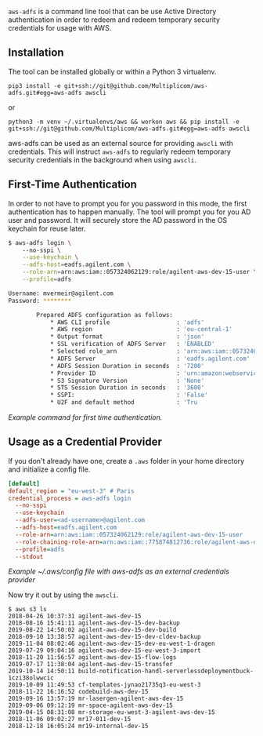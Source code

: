 `aws-adfs` is a command line tool that can be use Active Directory authentication in order to redeem and redeem temporary security credentials for usage with AWS.

## Installation
The tool can be installed globally or within a Python 3 virtualenv.

`pip3 install -e git+ssh://git@github.com/Multiplicom/aws-adfs.git#egg=aws-adfs awscli`

or 

`python3 -m venv ~/.virtualenvs/aws && workon aws && pip install -e git+ssh://git@github.com/Multiplicom/aws-adfs.git#egg=aws-adfs awscli`

aws-adfs can be used as an external source for providing `awscli` with credentials. This will instruct `aws-adfs` to regularly redeem temporary security credentials in the background when using `awscli`. 

## First-Time Authentication
In order to not have to prompt you for you password in this mode, the first authentication has to happen manually. The tool will prompt you for you AD user and password. It will securely store the AD password in the OS keychain for reuse later.

```bash
$ aws-adfs login \                                                              
    --no-sspi \
    --use-keychain \
    --adfs-host=eadfs.agilent.com \
    --role-arn=arn:aws:iam::057324062129:role/agilent-aws-dev-15-user \
    --profile=adfs

Username: mvermeir@agilent.com 
Password: ********

        Prepared ADFS configuration as follows:
            * AWS CLI profile                   : 'adfs'
            * AWS region                        : 'eu-central-1'
            * Output format                     : 'json'
            * SSL verification of ADFS Server   : 'ENABLED'
            * Selected role_arn                 : 'arn:aws:iam::057324062129:role/agilent-aws-dev-15-user'
            * ADFS Server                       : 'eadfs.agilent.com'
            * ADFS Session Duration in seconds  : '7200'
            * Provider ID                       : 'urn:amazon:webservices'
            * S3 Signature Version              : 'None'
            * STS Session Duration in seconds   : '3600'
            * SSPI:                             : 'False'
            * U2F and default method            : 'Tru
```
_Example command for first time authentication._


## Usage as a Credential Provider
If you don't already have one, create a `.aws` folder in your home directory and initialize a config file.

```ini
[default]
default_region = "eu-west-3" # Paris
credential_process = aws-adfs login
  --no-sspi
  --use-keychain
  --adfs-user=<ad-username>@agilent.com 
  --adfs-host=eadfs.agilent.com
  --role-arn=arn:aws:iam::057324062129:role/agilent-aws-dev-15-user
  --role-chaining-role-arn=arn:aws:iam::775874812736:role/agilent-aws-dev-15-user
  --profile=adfs
  --stdout
```

_Example ~/.aws/config file with aws-adfs as an external credentials provider_

Now try it out by using the `awscli`.
```
$ aws s3 ls
2018-04-26 10:37:31 agilent-aws-dev-15
2018-08-16 15:41:11 agilent-aws-dev-15-dev-backup
2019-08-22 14:50:02 agilent-aws-dev-15-dev-build
2018-09-10 13:38:57 agilent-aws-dev-15-dev-cldev-backup
2019-11-04 08:02:46 agilent-aws-dev-15-dev-eu-west-1-dragen
2019-07-29 09:04:16 agilent-aws-dev-15-eu-west-3-import
2018-11-20 11:56:57 agilent-aws-dev-15-flow-logs
2019-07-17 11:38:04 agilent-aws-dev-15-transfer
2019-10-14 14:50:11 build-notification-handl-serverlessdeploymentbuck-1czi38olwwcic
2019-10-09 11:49:53 cf-templates-jynao21735q3-eu-west-3
2018-11-22 16:16:52 codebuild-aws-dev-15
2019-09-16 13:57:19 mr-lasergen-agilent-aws-dev-15
2019-09-06 09:12:19 mr-space-agilent-aws-dev-15
2019-04-15 08:31:08 mr-storage-eu-west-3-agilent-aws-dev-15
2018-11-06 09:02:27 mr17-011-dev-15
2018-12-18 16:05:24 mr19-internal-dev-15
```